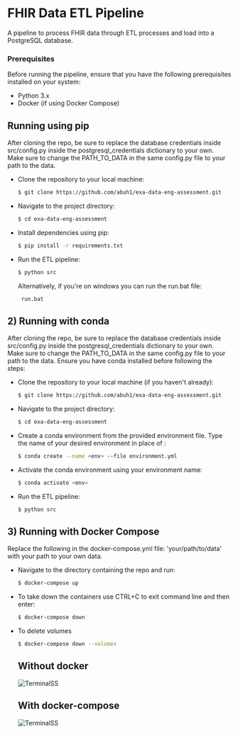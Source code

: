 # FHIR Data ETL Pipeline

A pipeline to process FHIR data through ETL processes and load into a PostgreSQL database.  


### Prerequisites  

Before running the pipeline, ensure that you have the following prerequisites installed on your system:

- Python 3.x
- Docker (if using Docker Compose)

## Running using pip

After cloning the repo, be sure to replace the database credentials inside src/config.py inside the postgresql_credentials dictionary to your own.
Make sure to change the PATH_TO_DATA in the same config.py file to your path to the data.

- Clone the repository to your local machine:

    ```bash
    $ git clone https://github.com/abuh1/exa-data-eng-assessment.git
    ```

- Navigate to the project directory:

    ```bash
    $ cd exa-data-eng-assessment
    ```

- Install dependencies using pip:

    ```bash
    $ pip install -r requirements.txt
    ```

- Run the ETL pipeline:

    ```bash
    $ python src
    ```

  Alternatively, if you're on windows you can run the run.bat file:

   ```bash
    run.bat
    ```

## 2) Running with conda

After cloning the repo, be sure to replace the database credentials inside src/config.py inside the postgresql_credentials dictionary to your own.
Make sure to change the PATH_TO_DATA in the same config.py file to your path to the data.
Ensure you have conda installed before following the steps:

- Clone the repository to your local machine (if you haven't already):

    ```bash
    $ git clone https://github.com/abuh1/exa-data-eng-assessment.git
    ```

- Navigate to the project directory:

    ```bash
    $ cd exa-data-eng-assessment
    ```

- Create a conda environment from the provided environment file. Type the name of your desired environment in place of <env>:

    ```bash
    $ conda create --name <env> --file environment.yml
    ```

- Activate the conda environment using your environment name:

    ```bash
    $ conda activate <env>
    ```

- Run the ETL pipeline:

    ```bash
    $ python src
    ```

## 3) Running with Docker Compose

Replace the following in the docker-compose.yml file: 'your/path/to/data' with your path to your own data.

- Navigate to the directory containing the repo and run:

    ```bash
    $ docker-compose up
    ```

- To take down the containers use CTRL+C to exit command line and then enter:

    ```bash
    $ docker-compose down
    ```

- To delete volumes

    ```bash
    $ docker-compose down --volumes
    ```

  ## Without docker

    ![TerminalSS](/demo/program.png)

  ## With docker-compose

    ![TerminalSS](/demo/docker-compose.png)
